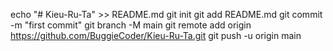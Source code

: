echo "# Kieu-Ru-Ta" >> README.md
git init
git add README.md
git commit -m "first commit"
git branch -M main
git remote add origin https://github.com/BuggieCoder/Kieu-Ru-Ta.git
git push -u origin main
